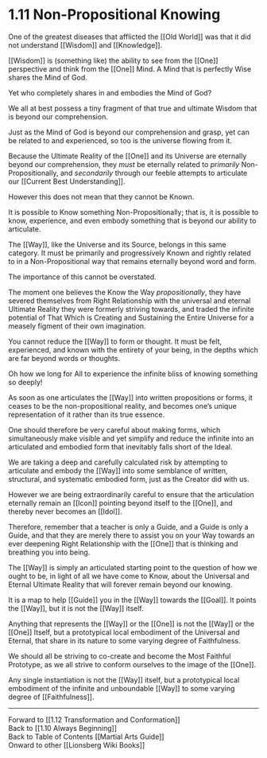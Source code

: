 # 1.11 Non-Propositional Knowing

One of the greatest diseases that afflicted the [[Old World]] was that it did not understand [[Wisdom]] and [[Knowledge]]. 

[[Wisdom]] is (something like) the ability to see from the [[One]] perspective and think from the [[One]] Mind. A Mind that is perfectly Wise shares the Mind of God. 

Yet who completely shares in and embodies the Mind of God? 

We all at best possess a tiny fragment of that true and ultimate Wisdom that is beyond our comprehension. 

Just as the Mind of God is beyond our comprehension and grasp, yet can be related to and experienced, so too is the universe flowing from it. 

Because the Ultimate Reality of the [[One]] and its Universe are eternally beyond our comprehension, they _must_ be eternally related to _primarily_ Non-Propositionally, and _secondarily_ through our feeble attempts to articulate our [[Current Best Understanding]]. 

However this does not mean that they cannot be Known. 

It is possible to Know something Non-Propositionally; that is, it is possible to know, experience, and even embody something that is beyond our ability to articulate. 

The [[Way]], like the Universe and its Source, belongs in this same category. It must be primarily and progressively Known and rightly related to in a Non-Propositional way that remains eternally beyond word and form. 
 
The importance of this cannot be overstated. 

The moment one believes the Know the Way _propositionally_, they have severed themselves from Right Relationship with the universal and eternal Ultimate Reality they were formerly striving towards, and traded the infinite potential of That Which is Creating and Sustaining the Entire Universe for a measely figment of their own imagination. 

You cannot reduce the [[Way]] to form or thought. It must be felt, experienced, and known with the entirety of your being, in the depths which are far beyond words or thoughts. 

Oh how we long for All to experience the infinite bliss of knowing something so deeply! 

As soon as one articulates the [[Way]] into written propositions or forms, it ceases to be the non-propositional reality, and becomes one’s unique representation of it rather than its true essence. 

One should therefore be very careful about making forms, which simultaneously make visible and yet simplify and reduce the infinite into an articulated and embodied form that inevitably falls short of the Ideal. 

We are taking a deep and carefully calculated risk by attempting to articulate and embody the [[Way]] into some semblance of written, structural, and systematic embodied form, just as the Creator did with us. 

However we are being extraordinarily careful to ensure that the articulation eternally remain an [[Icon]] pointing beyond itself to the [[One]], and thereby never becomes an [[Idol]]. 

Therefore, remember that a teacher is only a Guide, and a Guide is only a Guide, and that they are merely there to assist you on your Way towards an ever deepening Right Relationship with the [[One]] that is thinking and breathing you into being. 

The [[Way]] is simply an articulated starting point to the question of how we ought to be, in light of all we have come to Know, about the Universal and Eternal Ultimate Reality that will forever remain beyond our knowing. 

It is a map to help [[Guide]] you in the [[Way]] towards the [[Goal]]. It points the [[Way]], but it is not the [[Way]] itself. 

Anything that represents the [[Way]] or the [[One]] is not the [[Way]] or the [[One]] Itself, but a prototypical local embodiment of the Universal and Eternal, that share in its nature to some varying degree of Faithfulness. 

We should all be striving to co-create and become the Most Faithful Prototype, as we all strive to conform ourselves to the image of the [[One]]. 

Any single instantiation is not the [[Way]] itself, but a prototypical local embodiment of the infinite and unboundable [[Way]] to some varying degree of [[Faithfulness]]. 

____
Forward to [[1.12 Transformation and Conformation]]  
Back to [[1.10 Always Beginning]]  
Back to Table of Contents [[Martial Arts Guide]]  
Onward to other [[Lionsberg Wiki Books]]  


